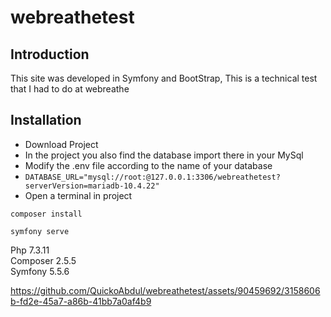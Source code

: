 # webreathetest

## Introduction
This site was developed in Symfony and BootStrap, This is a technical test that I had to do at webreathe

## Installation
* Download Project
* In the project you also find the database import there in your MySql
* Modify the .env file according to the name of your database
* `DATABASE_URL="mysql://root:@127.0.0.1:3306/webreathetest?serverVersion=mariadb-10.4.22"`
* Open a terminal in project
  
`composer install`  

`symfony serve`  

Php 7.3.11  
Composer 2.5.5  
Symfony 5.5.6  

https://github.com/QuickoAbdul/webreathetest/assets/90459692/3158606b-fd2e-45a7-a86b-41bb7a0af4b9

